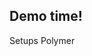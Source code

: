 
<!-- .slide: data-background="url('images/demo.jpg')" --> 
<!-- .slide: class="lab" -->
## Demo time!
Setups Polymer
